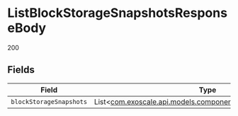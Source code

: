# ListBlockStorageSnapshotsResponseBody

200


## Fields

| Field                                                                                                            | Type                                                                                                             | Required                                                                                                         | Description                                                                                                      |
| ---------------------------------------------------------------------------------------------------------------- | ---------------------------------------------------------------------------------------------------------------- | ---------------------------------------------------------------------------------------------------------------- | ---------------------------------------------------------------------------------------------------------------- |
| `blockStorageSnapshots`                                                                                          | List<[com.exoscale.api.models.components.BlockStorageSnapshot](../../models/components/BlockStorageSnapshot.md)> | :heavy_minus_sign:                                                                                               | N/A                                                                                                              |